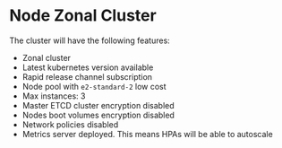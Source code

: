 # Node Zonal Cluster
The cluster will have the following features:
* Zonal cluster
* Latest kubernetes version available
* Rapid release channel subscription
* Node pool with `e2-standard-2` low cost
* Max instances: 3
* Master ETCD cluster encryption disabled
* Nodes boot volumes encryption disabled
* Network policies disabled
* Metrics server deployed. This means HPAs will be able to autoscale
